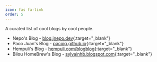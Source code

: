 ```yaml
---
icon: fas fa-link
order: 5
---
```


A curated list of cool blogs by cool people.

- Nepo's Blog - [blog.jnepo.dev](https://blog.jnepo.dev){:target="_blank"}
- Paco Juan's Blog - [pacojq.github.io](https://pacojq.github.io){:target="_blank"}
- Hempuli's Blog - [hempuli.com/blogblog](https://hempuli.com/blogblog){:target="_blank"}
- Bilou HomeBrew's Blog - [sylvainhb.blogspot.com](https://sylvainhb.blogspot.com){:target="_blank"}
